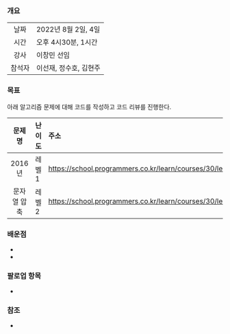 ### 개요
|  |  |
| :---:  | :--- |
| 날짜 | 2022년 8월 2일, 4일 |
| 시간 | 오후 4시30분, 1시간 |
| 강사 | 이창민 선임 |
| 참석자 | 이선재, 정수호, 김현주 |

### 목표
아래 알고리즘 문제에 대해 코드를 작성하고 코드 리뷰를 진행한다.

| 문제명  | 난이도 | 주소 |
| :---:  | :--- | :--- |
| 2016년 | 레벨1 | https://school.programmers.co.kr/learn/courses/30/lessons/12901 |
| 문자열 압축 | 레벨2 | https://school.programmers.co.kr/learn/courses/30/lessons/60057 |

### 배운점
+ 
+ 
 
### 팔로업 항목
+ 

### 참조
* 

